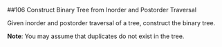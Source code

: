 ##106 Construct Binary Tree from Inorder and Postorder Traversal

Given inorder and postorder traversal of a tree, construct the binary tree.

**Note**:
You may assume that duplicates do not exist in the tree.